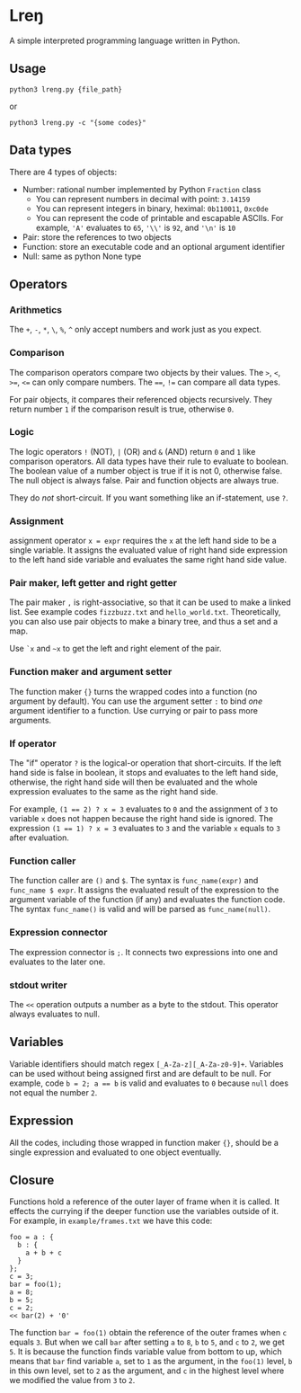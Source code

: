 # Lreŋ

A simple interpreted programming language written in Python.

## Usage

```
python3 lreng.py {file_path}
```

or

```
python3 lreng.py -c "{some codes}"
```

## Data types

There are 4 types of objects:
- Number: rational number implemented by Python `Fraction` class
  - You can represent numbers in decimal with point: `3.14159`
  - You can represent integers in binary, heximal: `0b110011`, `0xc0de`
  - You can represent the code of printable and escapable ASCIIs. For example, `'A'` evaluates to `65`, `'\\'` is `92`, and `'\n'` is `10`
- Pair: store the references to two objects
- Function: store an executable code and an optional argument identifier
- Null: same as python None type

## Operators

### Arithmetics

The `+`, `-`, `*`, `\`, `%`, `^` only accept numbers and work just as you expect.

### Comparison

The comparison operators compare two objects by their values. The `>`, `<`, `>=`, `<=` can only compare numbers. The `==`, `!=` can compare all data types.

For pair objects, it compares their referenced objects recursively. They return number `1` if the comparison result is true, otherwise `0`.

### Logic

The logic operators `!` (NOT), `|` (OR) and `&` (AND) return `0` and `1` like comparison operators. All data types have their rule to evaluate to boolean. The boolean value of a number object is true if it is not 0, otherwise false. The null object is always false. Pair and function objects are always true.

They do *not* short-circuit. If you want something like an if-statement, use `?`.

### Assignment

assignment operator `x = expr` requires the `x` at the left hand side to be a single variable. It assigns the evaluated value of right hand side expression to the left hand side variable and evaluates the same right hand side value.

### Pair maker, left getter and right getter

The pair maker `,` is right-associative, so that it can be used to make a linked list. See example codes `fizzbuzz.txt` and `hello_world.txt`. Theoretically, you can also use pair objects to make a binary tree, and thus a set and a map.

Use `` `x `` and `~x` to get the left and right element of the pair.

### Function maker and argument setter

The function maker `{}` turns the wrapped codes into a function (no argument by default). You can use the argument setter `:` to bind *one* argument identifier to a function. Use currying or pair to pass more arguments.

### If operator

The "if" operator `?` is the logical-or operation that short-circuits. If the left hand side is false in boolean, it stops and evaluates to the left hand side, otherwise, the right hand side will then be evaluated and the whole expression evaluates to the same as the right hand side.

For example, `(1 == 2) ? x = 3` evaluates to `0` and the assignment of `3` to variable `x` does not happen because the right hand side is ignored. The expression `(1 == 1) ? x = 3` evaluates to `3` and the variable `x` equals to `3` after evaluation.

### Function caller

The function caller are `()` and `$`. The syntax is `func_name(expr)` and `func_name $ expr`. It assigns the evaluated result of the expression to the argument variable of the function (if any) and evaluates the function code. The syntax `func_name()` is valid and will be parsed as `func_name(null)`.

### Expression connector

The expression connector is `;`. It connects two expressions into one and evaluates to the later one.

### stdout writer

The `<<` operation outputs a number as a byte to the stdout. This operator always evaluates to null.

## Variables

Variable identifiers should match regex `[_A-Za-z][_A-Za-z0-9]+`. Variables can be used without being assigned first and are default to be null. For example, code `b = 2; a == b` is valid and evaluates to `0` because `null` does not equal the number `2`.

## Expression

All the codes, including those wrapped in function maker `{}`, should be a single expression and evaluated to one object eventually.   

## Closure

Functions hold a reference of the outer layer of frame when it is called. It effects the currying if the deeper function use the variables outside of it. For example, in `example/frames.txt` we have this code:

```
foo = a : {
  b : {
    a + b + c 
  }
};
c = 3;
bar = foo(1);
a = 8;
b = 5;
c = 2;
<< bar(2) + '0'
```

The function `bar = foo(1)` obtain the reference of the outer frames when `c` equals `3`. But when we call `bar` after setting `a` to `8`, `b` to `5`, and `c` to `2`, we get `5`. It is because the function finds variable value from bottom to up, which means that `bar` find variable `a`, set to `1` as the argument, in the `foo(1)` level, `b` in this own level, set to `2` as the argument, and `c` in the highest level where we modified the value from `3` to `2`.
